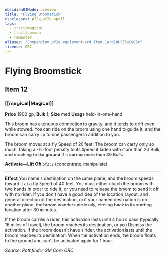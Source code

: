 ```yaml
---
obsidianUIMode: preview
title: "Flying Broomstick"
cssclasses: pf2e,pf2e-spell
tags:
  - trait/magical
  - trait/common
  - remaster
aliases: "Compendium.pf2e.equipment-srd.Item.1erd18HS57aCyC6r"
license: ORC
---
```

# Flying Broomstick
## Item 12
### [[magical|Magical]]


**Price** 1900 gp; 
**Bulk** 1; **Size** med
**Usage** held-in-one-hand

This broom has a tenuous connection to gravity, and it tends to drift even while stowed. You can ride on the broom using one hand to guide it, and the broom can carry up to one passenger in addition to you.

The broom moves at a fly Speed of 20 feet. The broom can carry only so much, taking a -10-foot penalty to its Speed if laden with more than 20 Bulk, and crashing to the ground if it carries more than 30 Bulk.

**Activate—Lift Off** `pf2:2` (concentrate, manipulate)

* * *

**Effect** You name a destination on the same plane, and the broom speeds toward it at a fly Speed of 40 feet. You must either clutch the broom with two hands in order to ride it, or you need to release the broom to send it off with no rider. If you don't have a good idea of the location, layout, and general direction of the destination, or if your named destination is on another plane, the broom wanders aimlessly, circling back to its starting location after 30 minutes.

If the broom carries a rider, this activation lasts until 4 hours pass (typically 16 miles of travel), the broom reaches its destination, or you Dismiss the activation. If the broom doesn't have a rider, the activation lasts until the broom reaches its destination. When the activation ends, the broom floats to the ground and can't be activated again for 1 hour.

*Source: Pathfinder GM Core*
*ORC*